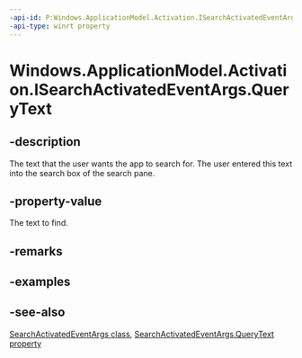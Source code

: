 ----api-id: P:Windows.ApplicationModel.Activation.ISearchActivatedEventArgs.QueryText
-api-type: winrt property
---<!-- Property syntaxpublic string QueryText { get; }--># Windows.ApplicationModel.Activation.ISearchActivatedEventArgs.QueryText## -descriptionThe text that the user wants the app to search for. The user entered this text into the search box of the search pane.## -property-valueThe text to find.## -remarks## -examples## -see-also[SearchActivatedEventArgs class](searchactivatedeventargs.md), [SearchActivatedEventArgs.QueryText property](searchactivatedeventargs_querytext.md)